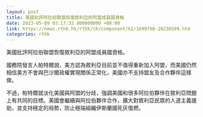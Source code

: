 ```yaml
---
layout: post
title: 美國批評阿拉伯聯盟恢復敘利亞的阿盟成員國資格
date: 2023-05-09 03:17:32.000000000 +08:00
link: https://news.rthk.hk/rthk/ch/component/k2/1699760-20230509.htm
categories: rthk
---
```


美國批評阿拉伯聯盟恢復敘利亞的阿盟成員國資格。

國務院發言人帕特爾說，美方認為敘利亞目前並不值得重新加入阿盟，而美國仍然相信美方不會與巴沙爾政權實現關係正常化，美國亦不支持盟友及合作夥伴這樣做。

不過，帕特爾就淡化美國與阿盟的分歧，強調美國和很多阿拉伯夥伴在敘利亞問題上有共同的目標。美國會繼續與阿拉伯夥伴合作，擴大對敘利亞民眾的人道主義援助，並支持穩定的局勢，防止極端組織伊斯蘭國死灰復燃。
